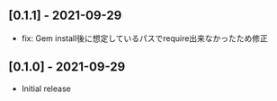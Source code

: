 ## [0.1.1] - 2021-09-29
- fix: Gem install後に想定しているパスでrequire出来なかったため修正

## [0.1.0] - 2021-09-29
- Initial release
